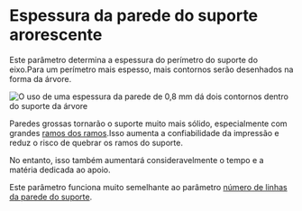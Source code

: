 Espessura da parede do suporte arorescente
====
Este parâmetro determina a espessura do perímetro do suporte do eixo.Para um perímetro mais espesso, mais contornos serão desenhados na forma da árvore.

![O uso de uma espessura da parede de 0,8 mm dá dois contornos dentro do suporte da árvore](../../../articles/images/support_tree_wall_count.png)

Paredes grossas tornarão o suporte muito mais sólido, especialmente com grandes [ramos dos ramos](../support/support_tree_angle.md).Isso aumenta a confiabilidade da impressão e reduz o risco de quebrar os ramos do suporte.

No entanto, isso também aumentará consideravelmente o tempo e a matéria dedicada ao apoio.

Este parâmetro funciona muito semelhante ao parâmetro [número de linhas da parede do suporte](../support/support_wall_count.md).
